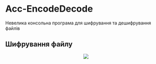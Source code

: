 # Acc-EncodeDecode
Невелика консольна програма для шифрування та дешифрування файлів

## Шифрування файлу
<center>
<img src="https://github.com/Leksiyko/Acc-EncodeDecode/blob/main/readme.data/gif-3-24edc92231.gif">
</center>
